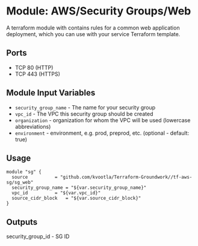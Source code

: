 Module: AWS/Security Groups/Web
================================

A terraform module with contains rules for a common web application deployment, which you can use with your service Terraform template.

Ports
-----
- TCP 80 (HTTP)
- TCP 443 (HTTPS)

Module Input Variables
----------------------

- `security_group_name` - The name for your security group
- `vpc_id` 		- The VPC this security group should be created
- `organization`        - organization for whom the VPC will be used (lowercase abbreviations)
- `environment`         - environment, e.g. prod, preprod, etc. (optional - default: true)

Usage
-----

```hcl
module "sg" {
  source	      = "github.com/kvootla/Terraform-Groundwork//tf-aws-sg/sg_web"
  security_group_name = "${var.security_group_name}"
  vpc_id 	      = "${var.vpc_id}"
  source_cidr_block   = "${var.source_cidr_block}"
}
```

Outputs
-------

security_group_id - SG ID
